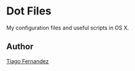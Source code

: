 # Dot Files

My configuration files and useful scripts in OS X.


## Author

[Tiago Fernandez](http://www.tiagofernandez.com/)
